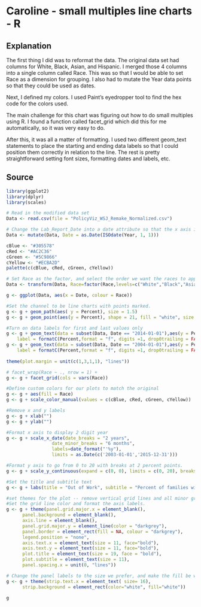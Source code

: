 # Caroline - small multiples line charts - R

## Explanation

The first thing I did was to reformat the data. The original data set
had columns for White, Black, Asian, and Hispanic. I merged those 4
columns into a single column called Race. This was so that I would be
able to set Race as a dimension for grouping. I also had to mutate the
Year data points so that they could be used as dates.

Next, I defined my colors. I used Paint’s eyedropper tool to find the
hex code for the colors used.

The main challenge for this chart was figuring out how to do small
multiples using R. I found a function called facet\_grid which did this
for me automatically, so it was very easy to do.

After this, it was all a matter of formatting. I used two different
geom\_text statements to place the starting and ending data labels so
that I could position them correctly in relation to the line. The rest
is pretty straightforward setting font sizes, formatting dates and
labels, etc.

## Source

```r
library(ggplot2)
library(dplyr)
library(scales)

# Read in the modified data set
Data <- read.csv(file = "PolicyViz_WSJ_Remake_Normalized.csv")

# Change the Lab_Report_Date into a date attribute so that the x axis is ordered.
Data <- mutate(Data, Date = as.Date(ISOdate(Year, 1, 1)))

cBlue <- "#305578"
cRed <- "#AC2C36"
cGreen <- "#5C9866"
cYellow <- "#ECBA2D"
palette(c(cBlue, cRed, cGreen, cYellow))

# Set Race as the factor, and select the order we want the races to appear in the plot
Data <- transform(Data, Race=factor(Race,levels=c("White","Black","Asian", "Hispanic")))

g <- ggplot(Data, aes(x = Date, colour = Race))

#Set the channel to be line charts with points marked.
g <- g + geom_path(aes( y = Percent), size = 1.5)
g <- g + geom_point(aes(y = Percent), shape = 21, fill = "white", size = 3, stroke = 1.5)

#Turn on data labels for first and last values only
g <- g + geom_text(data = subset(Data, Date == "2014-01-01"),aes(y = Percent,colour = Race, 
    label = formatC(Percent,format = "f", digits =1, drop0trailing = FALSE)), nudge_y = -1)
g <- g + geom_text(data = subset(Data, Date == "2004-01-01"),aes(y = Percent,colour = Race, 
    label = formatC(Percent,format = "f", digits =1, drop0trailing = FALSE)), nudge_y = 1)
    
theme(plot.margin = unit(c(1,3,1,1), "lines"))

# facet_wrap(Race ~ ., nrow = 1) +
g <- g + facet_grid(cols = vars(Race))

#Define custom colors for our plots to match the original
g <- g + aes(fill = Race)
g <- g + scale_color_manual(values = c(cBlue, cRed, cGreen, cYellow))

#Remove x and y labels
g <- g + xlab("")
g <- g + ylab("")

#Format x axis to display 2 digit year
g <- g + scale_x_date(date_breaks = "2 years",
                 date_minor_breaks = "6 months",
                 labels=date_format("'%y"),
                 limits = as.Date(c('2003-01-01','2015-12-31')))

#Format y axis to go from 0 to 20 with breaks at 2 percent points.
g <- g + scale_y_continuous(expand = c(0, 0), limits = c(0, 20), breaks = seq(0, 20, by = 2) )

#Set the title and subtitle text
g <- g + labs(title = "Out of Work", subtitle = "Percent of families with at least one member unemployed")

#set themes for the plot -- remove vertical grid lines and all minor grid lines.
#Set the grid line color and format the axis labels.
g <- g + theme(panel.grid.major.x = element_blank(),
      panel.background = element_blank(),
      axis.line = element_blank(),
      panel.grid.major.y = element_line(color = "darkgrey"),
      panel.border = element_rect(fill = NA, colour = "darkgrey"),
      legend.position = "none",
      axis.text.x = element_text(size = 11, face="bold"),
      axis.text.y = element_text(size = 11, face="bold"),
      plot.title = element_text(size = 19, face = "bold"),
      plot.subtitle = element_text(size = 11),
      panel.spacing.x = unit(0, "lines"))

# Change the panel labels to the size we prefer, and make the fill be white
g <- g + theme(strip.text.x = element_text( size= 16),
      strip.background = element_rect(color="white", fill="white"))

g
```
